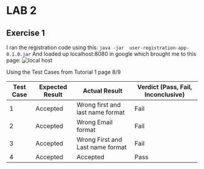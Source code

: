 # LAB 2
## Exercise 1
I ran the registration code using this: 
`java -jar  user-registration-app-0.1.0.jar`
And loaded up localhost:8080 in google which brought me to this page:
![local host](https://user-images.githubusercontent.com/72233859/119575534-373d5b00-bd85-11eb-89c5-57b5817a493e.png)

Using the Test Cases from Tutorial 1 page 8/9

| Test Case | Expected Result | Actual Result | Verdict (Pass, Fail, Inconclusive) |
| ------------- | ------------- | ----------- | ---------------------------------- |
| 1 | Accepted  | Wrong first and last name format | Fail |
| 2 | Accepted  | Wrong Email format | Fail |
| 3 | Accepted  | Wrong First and Last name format | Fail|
| 4 | Accepted  | Accepted | Pass |
